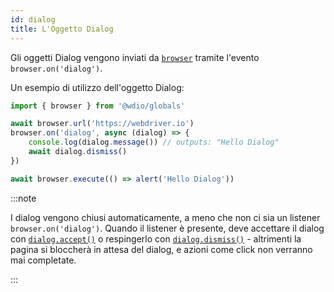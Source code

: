```yaml
---
id: dialog
title: L'Oggetto Dialog
---
```


Gli oggetti Dialog vengono inviati da [`browser`](/docs/api/browser) tramite l'evento `browser.on('dialog')`.

Un esempio di utilizzo dell'oggetto Dialog:

```ts
import { browser } from '@wdio/globals'

await browser.url('https://webdriver.io')
browser.on('dialog', async (dialog) => {
    console.log(dialog.message()) // outputs: "Hello Dialog"
    await dialog.dismiss()
})

await browser.execute(() => alert('Hello Dialog'))
```

:::note

I dialog vengono chiusi automaticamente, a meno che non ci sia un listener `browser.on('dialog')`. Quando il listener è presente, deve accettare il dialog con [`dialog.accept()`](/docs/api/dialog/accept) o respingerlo con [`dialog.dismiss()`](/docs/api/dialog/dismiss) - altrimenti la pagina si bloccherà in attesa del dialog, e azioni come click non verranno mai completate.

:::